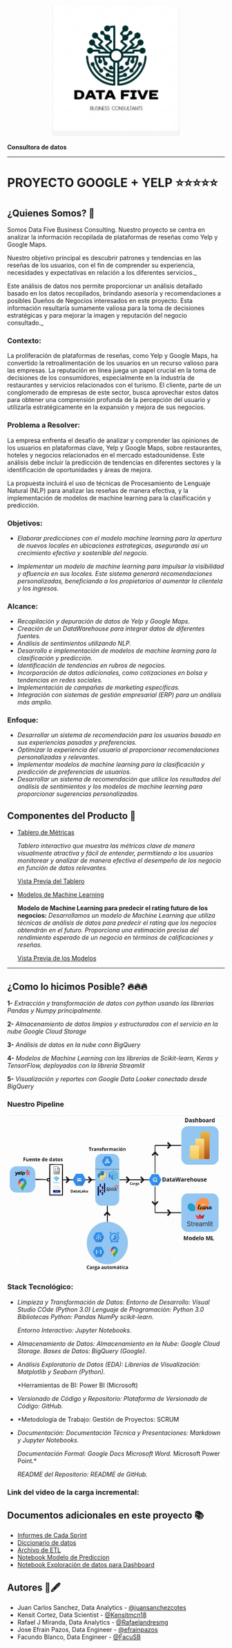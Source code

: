 <p align="center">
<img src="https://github.com/FacuSB/PF_Grupal/blob/main/images/Data_FIve-transformed%20(1).png"  height=300>
</p>

**Consultora de datos**

---

# **PROYECTO GOOGLE + YELP** ⭐️⭐️⭐️⭐️⭐️

## **¿Quienes Somos?** 👥

Somos Data Five Business Consulting. Nuestro proyecto se centra en analizar la información recopilada de plataformas de reseñas como Yelp y Google Maps. 

Nuestro objetivo principal es descubrir patrones y tendencias en las reseñas de los usuarios, con el fin de comprender su experiencia, necesidades y expectativas en relación a los diferentes servicios._

Este análisis de datos nos permite proporcionar un análisis detallado basado en los datos recopilados, brindando asesoría y recomendaciones a posibles Dueños de Negocios interesados en este proyecto. Esta información resultaría sumamente valiosa para la toma de decisiones estratégicas y para mejorar la imagen y reputación del negocio consultado._


### **Contexto:**

La proliferación de plataformas de reseñas, como Yelp y Google Maps, ha convertido la retroalimentación de los usuarios en un recurso valioso para las empresas. La reputación en línea juega un papel crucial en la toma de decisiones de los consumidores, especialmente en la industria de restaurantes y servicios relacionados con el turismo. El cliente, parte de un conglomerado de empresas de este sector, busca aprovechar estos datos para obtener una comprensión profunda de la percepción del usuario y utilizarla estratégicamente en la expansión y mejora de sus negocios.

### **Problema a Resolver:**

La empresa enfrenta el desafío de analizar y comprender las opiniones de los usuarios en plataformas clave, Yelp y Google Maps, sobre restaurantes, hoteles y negocios relacionados en el mercado estadounidense. Este análisis debe incluir la predicción de tendencias en diferentes sectores y la identificación de oportunidades y áreas de mejora.

La propuesta incluirá el uso de técnicas de Procesamiento de Lenguaje Natural (NLP) para analizar las reseñas de manera efectiva, y la implementación de modelos de machine learning para la clasificación y predicción.

### **Objetivos:**

- *Elaborar predicciones con el modelo machine learning para la apertura de nuevos locales en ubicaciones estrategicas, asegurando asi un crecimiento efectivo y sostenible del negocio.*

- *Implementar un modelo de machine learning para impulsar la visibilidad y afluencia en sus locales. Este sistema generará recomendaciones personalizadas, beneficiando a los propietarios al aumentar la clientela y los ingresos.*

### **Alcance:**

- *Recopilación y depuración de datos de Yelp y Google Maps.*
- *Creación de un DataWarehouse para integrar datos de diferentes fuentes.*
- *Análisis de sentimientos utilizando NLP.*
- *Desarrollo e implementación de modelos de machine learning para la clasificación y predicción.*
- *Identificación de tendencias en rubros de negocios.*
- *Incorporación de datos adicionales, como cotizaciones en bolsa y tendencias en redes sociales.*
- *Implementación de campañas de marketing específicas.*
- *Integración con sistemas de gestión empresarial (ERP) para un análisis más amplio.*


### **Enfoque:**

- *Desarrollar un sistema de recomendación para los usuarios basado en sus experiencias pasadas y preferencias.*
- *Optimizar la experiencia del usuario al proporcionar recomendaciones personalizadas y relevantes.*
- *Implementar modelos de machine learning para la clasificación y predicción de preferencias de usuarios.*
- *Desarrollar un sistema de recomendación que utilice los resultados del análisis de sentimientos y los modelos de machine learning para proporcionar sugerencias personalizadas.*

## **Componentes del Producto** 🚀

- [Tablero de Métricas]()

  _Tablero interactivo que muestra las métricas clave de manera visualmente atractiva y fácil de entender, permitiendo a los usuarios monitorear y analizar de manera efectiva el desempeño de los negocio en función de datos relevantes._

  [Vista Previa del Tablero]()

- [Modelos de Machine Learning ]()

  **Modelo de Machine Learning para predecir el rating futuro de los negocios:** _Desarrollamos un modelo de Machine Learning que utiliza técnicas de análisis de datos para predecir el rating que los negocios obtendrán en el futuro. Proporciona una estimación precisa del rendimiento esperado de un negocio en términos de calificaciones y reseñas._

  
  [Vista Previa de los Modelos]()

---

## **¿Como lo hicimos Posible?** 🔥🔥🔥

**1-** _Extracción y transformación de datos con python usando las librerias Pandas y Numpy principalmente._

**2-** _Almacenamiento de datos limpios y estructurados con el servicio en la nube Google Cloud Storage_

**3-** _Análisis de datos en la nube conn BigQuery_

**4-** _Modelos de Machine Learning con las librerias de Scikit-learn, Keras y TensorFlow, deployados con la libreria Streamlit_

**5-** _Visualización y reportes con Google Data Looker conectado desde BigQuery_


  
### **Nuestro Pipeline**
<img src="https://github.com/FacuSB/PF_Grupal/blob/main/images/Pipe%20LIne.jpg" alt="Nuestro Pipeline" width="720" height="360">
	
### **Stack Tecnológico:**
- *Limpieza y Transformación de Datos:
Entorno de Desarrollo:
Visual Studio COde (Python 3.0)
Lenguaje de Programación:
Python 3.0
Bibliotecas Python:
Pandas
NumPy
scikit-learn.*

  *Entorno Interactivo:
Jupyter Notebooks.*
- *Almacenamiento de Datos:
Almacenamiento en la Nube:
Google Cloud Storage.*
 *Bases de Datos:
  BigQuery (Google).*

- *Análisis Exploratorio de Datos (EDA):
Librerías de Visualización:
Matplotlib y Seaborn (Python).*

   *Herramientas de BI:
Power BI (Microsoft)


- *Versionado de Código y Repositorio:
Plataforma de Versionado de Código:
GitHub.*

- *Metodología de Trabajo:
Gestión de Proyectos: SCRUM


- *Documentación:
Documentación Técnica y Presentaciones:
Markdown y Jupyter Notebooks.*

  *Documentación Formal:
Google Docs
Microsoft Word.*
Microsoft Power Point.*

  *README del Repositorio:
README de GitHub.*


### **Link del video de la carga incremental:**

## **Documentos adicionales en este proyecto** 📚

- [Informes de Cada Sprint](https://github.com/FacuSB/PF_Grupal/tree/main/Informes%20Sprints)
- [Diccionario de datos]()
- [Archivo de ETL](https://github.com/FacuSB/PF_Grupal/tree/main/CarpertasETL)
- [Notebook Modelo de Prediccion](https://github.com/FacuSB/PF_Grupal/tree/main/ModeloML1)
- [Notebook Exploración de datos para Dashboard](https://github.com/FacuSB/PF_Grupal/blob/main/CarpertasETL/EDA_InicilalTrabajo.ipynb)

## **Autores** 👥🖋️

- Juan Carlos Sanchez, Data Analytics - [@juansanchezcotes](https://github.com/juansanchezcotes)
- Kensit Cortez, Data Scientist - [@Kensitmcn18](https://github.com/Kensitmcn18)
- Rafael J Miranda, Data Analytics - [@Rafaelandresmg](https://github.com/Rafaelandresmg)
- Jose Efrain Pazos, Data Engineer - [@efrainpazos](https://github.com/efrainpazos)
- Facundo Blanco, Data Engineer - [@FacuSB](https://github.com/FacuSB)

